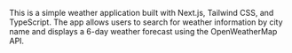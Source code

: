 This is a simple weather application built with Next.js, Tailwind CSS, and TypeScript. The app allows users to search for weather information by city name and displays a 6-day weather forecast using the OpenWeatherMap API.
